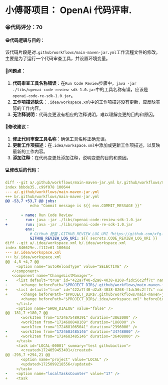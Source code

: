 # 小傅哥项目： OpenAi 代码评审.
### 😀代码评分：70
#### 😀代码逻辑与目的：
该代码片段是对`.github/workflows/main-maven-jar.yml`工作流程文件的修改，主要是为了运行一个代码审查工具，并设置环境变量。

#### 🤔问题点：
1. **代码审查工具名称错误**：在`Run Code Review`步骤中，`java -jar ./libs/openai-code-review-sdk-1.0.jar`中的工具名称有误，应该是`openai-code-re-sdk-1.0.jar`。
2. **工作项描述缺失**：`.idea/workspace.xml`中的工作项描述没有更新，应反映实际的工作内容。
3. **无注释说明**：代码变更没有相应的注释说明，难以理解变更的目的和原因。

#### 🎯修改建议：
1. **修正代码审查工具名称**：确保工具名称正确无误。
2. **更新工作项描述**：在`.idea/workspace.xml`中添加或更新工作项描述，以反映最新的工作内容。
3. **添加注释**：在代码变更处添加注释，说明变更的目的和原因。

#### 💻修改后的代码：
```yaml
diff --git a/.github/workflows/main-maven-jar.yml b/.github/workflows/main-maven-jar.yml
index bbbde35..c99f078 100644
--- a/.github/workflows/main-maven-jar.yml
+++ b/.github/workflows/main-maven-jar.yml
@@ -53,7 +53,7 @@ jobs:
           echo "Commit message is ${{ env.COMMIT_MESSAGE }}"      
 
       - name: Run Code Review
-        run: java -jar ./libs/openai-code-review-sdk-1.0.jar
+        run: java -jar ./libs/openai-code-re-sdk-1.0.jar
         env:
           # Github 配置；GITHUB_REVIEW_LOG_URI「https://github.com/xfg-studio-project/openai-code-review-log」、GITHUB_TOKEN「https://github.com/settings/tokens」
           GITHUB_REVIEW_LOG_URI: ${{ secrets.CODE_REVIEW_LOG_URI }}
diff --git a/.idea/workspace.xml b/.idea/workspace.xml
index 846629e..f112e61 100644
--- a/.idea/workspace.xml
+++ b/.idea/workspace.xml
@@ -4,8 +4,7 @@
     <option name="autoReloadType" value="SELECTIVE" />
   </component>
   <component name="ChangeListManager">
-    <list default="true" id="422a7f40-d2a8-4038-8268-f1dc56c2ff7c" name="Changes" comment="--feat:7.1 工程重构">
-      <change beforePath="$PROJECT_DIR$/.github/workflows/main-maven-jar.yml" beforeDir="false" afterPath="$PROJECT_DIR$/.github/workflows/main-maven-jar.yml" afterDir="false" />
+    <list default="true" id="422a7f40-d2a8-4038-8268-f1dc56c2ff7c" name="Changes" comment="--feat:7.1 工程重构">
+      <change beforePath="$PROJECT_DIR$/.github/workflows/main-maven-jar.yml" beforeDir="false" afterPath="$PROJECT_DIR$/.github/workflows/main-maven-jar.yml" afterDir="false" />
       <change beforePath="$PROJECT_DIR$/.idea/workspace.xml" beforeDir="false" afterPath="$PROJECT_DIR$/.idea/workspace.xml" afterDir="false" />
     </list>
     <option name="SHOW_DIALOG" value="false" />
@@ -181,7 +180,7 @@
       <workItem from="1724675489391" duration="3862000" />
       <workItem from="1724680848169" duration="186000" />
       <workItem from="1724681065041" duration="2396000" />
-      <workItem from="1724683485146" duration="34748000" />
+      <workItem from="1724683485146" duration="36408000" />
     </task>
     <task id="LOCAL-00001" summary="test githubaction">
       <created>1724059453491</created>
@@ -295,7 +294,21 @@
       <option name="project" value="LOCAL" />
       <updated>1725099218556</updated>
     </task>
-    <option name="localTasksCounter" value="17" />
+    <task